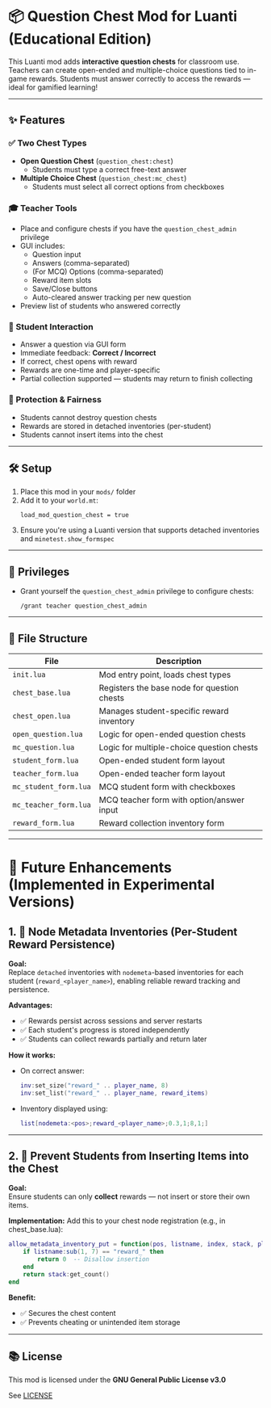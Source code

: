 # 📦 Question Chest Mod for Luanti (Educational Edition)

This Luanti mod adds **interactive question chests** for classroom use. Teachers can create open-ended and multiple-choice questions tied to in-game rewards. Students must answer correctly to access the rewards — ideal for gamified learning!

---

## ✨ Features

### ✅ Two Chest Types
- **Open Question Chest** (`question_chest:chest`)
  - Students must type a correct free-text answer
- **Multiple Choice Chest** (`question_chest:mc_chest`)
  - Students must select all correct options from checkboxes

### 🎓 Teacher Tools
- Place and configure chests if you have the `question_chest_admin` privilege
- GUI includes:
  - Question input
  - Answers (comma-separated)
  - (For MCQ) Options (comma-separated)
  - Reward item slots
  - Save/Close buttons
  - Auto-cleared answer tracking per new question
- Preview list of students who answered correctly

### 🧠 Student Interaction
- Answer a question via GUI form
- Immediate feedback: **Correct / Incorrect**
- If correct, chest opens with reward
- Rewards are one-time and player-specific
- Partial collection supported — students may return to finish collecting

### 🔐 Protection & Fairness
- Students cannot destroy question chests
- Rewards are stored in detached inventories (per-student)
- Students cannot insert items into the chest

---

## 🛠 Setup

1. Place this mod in your `mods/` folder
2. Add it to your `world.mt`:
   ```
   load_mod_question_chest = true
   ```
3. Ensure you're using a Luanti version that supports detached inventories and `minetest.show_formspec`

---

## 🔑 Privileges

- Grant yourself the `question_chest_admin` privilege to configure chests:
  ```
  /grant teacher question_chest_admin
  ```

---

## 📁 File Structure

| File | Description |
|------|-------------|
| `init.lua` | Mod entry point, loads chest types |
| `chest_base.lua` | Registers the base node for question chests |
| `chest_open.lua` | Manages student-specific reward inventory |
| `open_question.lua` | Logic for open-ended question chests |
| `mc_question.lua` | Logic for multiple-choice question chests |
| `student_form.lua` | Open-ended student form layout |
| `teacher_form.lua` | Open-ended teacher form layout |
| `mc_student_form.lua` | MCQ student form with checkboxes |
| `mc_teacher_form.lua` | MCQ teacher form with option/answer input |
| `reward_form.lua` | Reward collection inventory form |

---

# 🧩 Future Enhancements (Implemented in Experimental Versions)

## 1. 🧱 Node Metadata Inventories (Per-Student Reward Persistence)

**Goal:**  
Replace `detached` inventories with `nodemeta`-based inventories for each student (`reward_<player_name>`), enabling reliable reward tracking and persistence.

**Advantages:**
- ✅ Rewards persist across sessions and server restarts
- ✅ Each student's progress is stored independently
- ✅ Students can collect rewards partially and return later

**How it works:**
- On correct answer:
  ```lua
  inv:set_size("reward_" .. player_name, 8)
  inv:set_list("reward_" .. player_name, reward_items)
  ```
- Inventory displayed using:
  ```lua
  list[nodemeta:<pos>;reward_<player_name>;0.3,1;8,1;]
  ```
---
## 2. 🚫 Prevent Students from Inserting Items into the Chest

**Goal:**  
Ensure students can only **collect** rewards — not insert or store their own items.

**Implementation:**
Add this to your chest node registration (e.g., in chest_base.lua):

```lua
allow_metadata_inventory_put = function(pos, listname, index, stack, player)
    if listname:sub(1, 7) == "reward_" then
        return 0  -- Disallow insertion
    end
    return stack:get_count()
end
```

**Benefit:**
- ✅ Secures the chest content
- ✅ Prevents cheating or unintended item storage

---

## 📚 License

This mod is licensed under the **GNU General Public License v3.0**

See [LICENSE](https://www.gnu.org/licenses/gpl-3.0.html)
